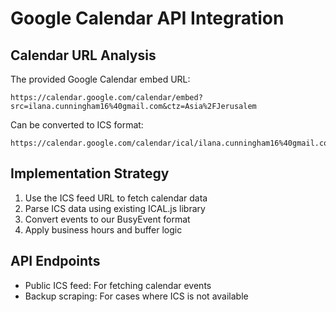 # Google Calendar API Integration

## Calendar URL Analysis

The provided Google Calendar embed URL:
```
https://calendar.google.com/calendar/embed?src=ilana.cunningham16%40gmail.com&ctz=Asia%2FJerusalem
```

Can be converted to ICS format:
```
https://calendar.google.com/calendar/ical/ilana.cunningham16%40gmail.com/public/basic.ics
```

## Implementation Strategy

1. Use the ICS feed URL to fetch calendar data
2. Parse ICS data using existing ICAL.js library
3. Convert events to our BusyEvent format
4. Apply business hours and buffer logic

## API Endpoints

- Public ICS feed: For fetching calendar events
- Backup scraping: For cases where ICS is not available

